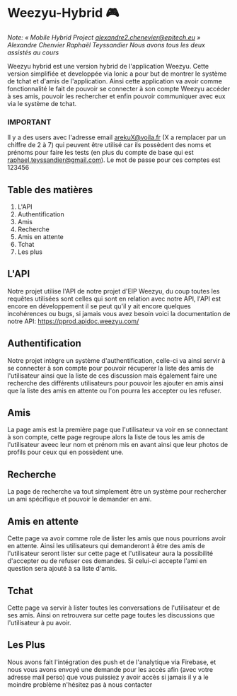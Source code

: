 # Weezyu-Hybrid 🎮

_Note: « Mobile Hybrid Project alexandre2.chenevier@epitech.eu »_
_Alexandre Chenvier_
_Raphaël Teyssandier_
_Nous avons tous les deux assistés au cours_

Weezyu hybrid est une version hybrid de l'application Weezyu.
Cette version simplifiée et developpée via Ionic a pour but de montrer le système de tchat et d'amis de l'application.
Ainsi cette application va avoir comme fonctionnalité le fait de pouvoir se connecter à son compte Weezyu accéder à ses amis, pouvoir les rechercher et enfin pouvoir communiquer avec eux via le système de tchat.

### IMPORTANT

Il y a des users avec l'adresse email arekuX@voila.fr (X a remplacer par un chiffre de 2 à 7) qui peuvent être utilisé car ils possèdent des noms et prénoms pour faire les tests (en plus du compte de base qui est raphael.teyssandier@gmail.com).
Le mot de passe pour ces comptes est 123456

## Table des matières

1. L'API
2. Authentification
3. Amis
4. Recherche
5. Amis en attente
6. Tchat
7. Les plus

## L'API

Notre projet utilise l'API de notre projet d'EIP Weezyu, du coup toutes les requêtes utilisées sont celles qui sont en relation avec notre API, l'API est encore en développement il se peut qu'il y ait encore quelques incohérences ou bugs, si jamais vous avez besoin voici la documentation de notre API: https://pprod.apidoc.weezyu.com/

## <a name="getting-started"></a>Authentification

Notre projet intègre un système d'authentification, celle-ci va ainsi servir à se connecter à son compte pour pouvoir récuperer la liste des amis de l'utilisateur ainsi que la liste de ces discussion mais également faire une recherche des différents utilisateurs pour pouvoir les ajouter en amis ainsi que la liste des amis en attente ou l'on pourra les accepter ou les refuser.

## Amis

La page amis est la première page que l'utilisateur va voir en se connectant à son compte, cette page regroupe alors la liste de tous les amis de l'utilisateur aveec leur nom et prénom mis en avant ainsi que leur photos de profils pour ceux qui en possèdent une.

## Recherche

La page de recherche va tout simplement être un système pour rechercher un ami spécifique et pouvoir le demander en ami.

## Amis en attente

Cette page va avoir comme role de lister les amis que nous pourrions avoir en attente. Ainsi les utilisateurs qui demanderont à être des amis de l'utilisateur seront lister sur cette page et l'utilisateur aura la possibilité d'accepter ou de refuser ces demandes.
Si celui-ci accepte l'ami en question sera ajouté à sa liste d'amis.

## Tchat

Cette page va servir à lister toutes les conversations de l'utilisateur et de ses amis. Ainsi on retrouvera sur cette page toutes les discussions que l'utilisateur à pu avoir.

## Les Plus

Nous avons fait l'intégration des push et de l'analytique via Firebase, et nous vous avons envoyé une demande pour les accès afin (avec votre adresse mail perso) que vous puissiez y avoir accès si jamais il y a le moindre problème n'hésitez pas à nous contacter
